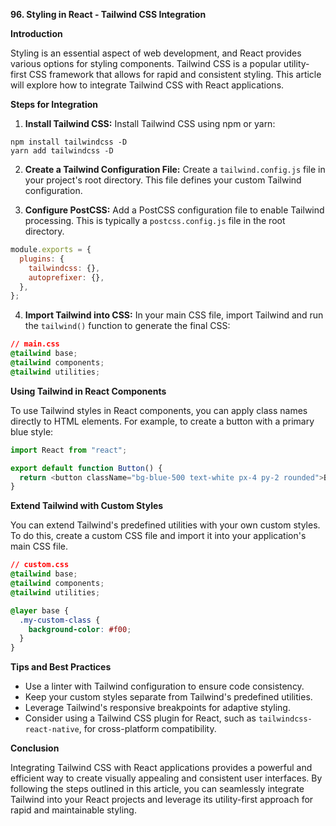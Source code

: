 **96. Styling in React - Tailwind CSS Integration**

**Introduction**

Styling is an essential aspect of web development, and React provides various options for styling components. Tailwind CSS is a popular utility-first CSS framework that allows for rapid and consistent styling. This article will explore how to integrate Tailwind CSS with React applications.

**Steps for Integration**

1. **Install Tailwind CSS:** Install Tailwind CSS using npm or yarn:

```
npm install tailwindcss -D
yarn add tailwindcss -D
```

2. **Create a Tailwind Configuration File:** Create a `tailwind.config.js` file in your project's root directory. This file defines your custom Tailwind configuration.

3. **Configure PostCSS:** Add a PostCSS configuration file to enable Tailwind processing. This is typically a `postcss.config.js` file in the root directory.

```javascript
module.exports = {
  plugins: {
    tailwindcss: {},
    autoprefixer: {},
  },
};
```

4. **Import Tailwind into CSS:** In your main CSS file, import Tailwind and run the `tailwind()` function to generate the final CSS:

```css
// main.css
@tailwind base;
@tailwind components;
@tailwind utilities;
```

**Using Tailwind in React Components**

To use Tailwind styles in React components, you can apply class names directly to HTML elements. For example, to create a button with a primary blue style:

```javascript
import React from "react";

export default function Button() {
  return <button className="bg-blue-500 text-white px-4 py-2 rounded">Button</button>;
}
```

**Extend Tailwind with Custom Styles**

You can extend Tailwind's predefined utilities with your own custom styles. To do this, create a custom CSS file and import it into your application's main CSS file.

```css
// custom.css
@tailwind base;
@tailwind components;
@tailwind utilities;

@layer base {
  .my-custom-class {
    background-color: #f00;
  }
}
```

**Tips and Best Practices**

* Use a linter with Tailwind configuration to ensure code consistency.
* Keep your custom styles separate from Tailwind's predefined utilities.
* Leverage Tailwind's responsive breakpoints for adaptive styling.
* Consider using a Tailwind CSS plugin for React, such as `tailwindcss-react-native`, for cross-platform compatibility.

**Conclusion**

Integrating Tailwind CSS with React applications provides a powerful and efficient way to create visually appealing and consistent user interfaces. By following the steps outlined in this article, you can seamlessly integrate Tailwind into your React projects and leverage its utility-first approach for rapid and maintainable styling.

